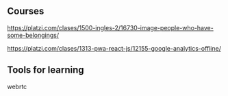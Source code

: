 ## Courses

https://platzi.com/clases/1500-ingles-2/16730-image-people-who-have-some-belongings/

https://platzi.com/clases/1313-pwa-react-js/12155-google-analytics-offline/

## Tools for learning

webrtc
